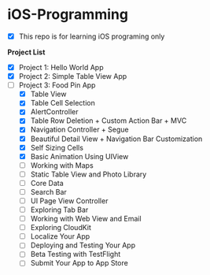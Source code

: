 # iOS-Programming
- [x] This repo is for learning iOS programing only

**Project List**
- [x] Project 1: Hello World App
- [x] Project 2: Simple Table View App
- [ ] Project 3: Food Pin App
  - [x] Table View
  - [x] Table Cell Selection
  - [x] AlertController
  - [x] Table Row Deletion + Custom Action Bar + MVC
  - [x] Navigation Controller + Segue
  - [x] Beautiful Detail View + Navigation Bar Customization
  - [x] Self Sizing Cells
  - [x] Basic Animation Using UIView
  - [ ] Working with Maps
  - [ ] Static Table View and Photo Library
  - [ ] Core Data
  - [ ] Search Bar
  - [ ] UI Page View Controller
  - [ ] Exploring Tab Bar
  - [ ] Working with Web View and Email
  - [ ] Exploring CloudKit
  - [ ] Localize Your App
  - [ ] Deploying and Testing Your App
  - [ ] Beta Testing with TestFlight
  - [ ] Submit Your App to App Store  
